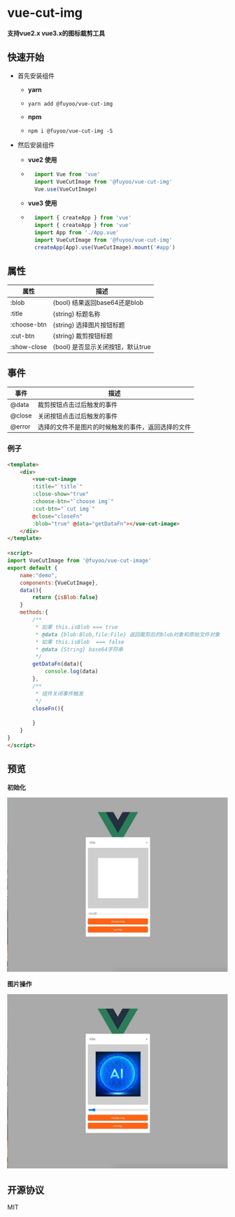 # vue-cut-img

**支持vue2.x vue3.x的图标裁剪工具**

## 快速开始

+ 首先安装组件
    + **yarn**
    + `yarn add @fuyoo/vue-cut-img`

    + **npm**
    + `npm i @fuyoo/vue-cut-img -S`

+ 然后安装组件

    + **vue2 使用**
    + ```js
        import Vue from 'vue'
        import VueCutImage from '@fuyoo/vue-cut-img'
        Vue.use(VueCutImage)
        ```

    + **vue3 使用**
    + ```js
        import { createApp } from 'vue'
        import { createApp } from 'vue'
        import App from './App.vue'
        import VueCutImage from '@fuyoo/vue-cut-img'
        createApp(App).use(VueCutImage).mount('#app')
        ```

## 属性

|  属性   | 描述  |
|  ----  | ----  |
| :blob  | {bool} 结果返回base64还是blob |
| :title  | {string} 标题名称 |
| :choose-btn  | {string} 选择图片按钮标题 |
| :cut-btn  | {string} 裁剪按钮标题 |
| :show-close  | {bool} 是否显示关闭按钮，默认true |

## 事件

|  事件   | 描述  |
|  ----  | ----  |
| @data  | 裁剪按钮点击过后触发的事件 |
| @close  | 关闭按钮点击过后触发的事件 |
| @error  | 选择的文件不是图片的时候触发的事件，返回选择的文件 |

### 例子

```html
<template>
    <div>
        <vue-cut-image 
        :title="`title`" 
        :close-show="true" 
        :choose-btn="`choose img`"
        :cut-btn="`cut img`"
        @close="closeFn" 
        :blob="true" @data="getDataFn"></vue-cut-image>
    </div> 
</template>    

<script>
import VueCutImage from '@fuyoo/vue-cut-image'
export default {
    name:"demo",
    components:{VueCutImage},
    data(){
        return {isBlob:false}
    }
    methods:{
        /**
         * 如果 this.isBlob === true
         * @data {blob:Blob,file:File} 返回裁剪后的blob对象和原始文件对象
         * 如果 this.isBlob  === false
         * @data {String} base64字符串
         */
        getDataFn(data){
            console.log(data)
        },
        /**
         * 组件关闭事件触发
         */
        closeFn(){

        }
    }
}
</script>
```
## 预览

**初始化**

![初始化](./imgs/1.png)

**图片操作**

![图片操作](./imgs/2.png)

## 开源协议

MIT